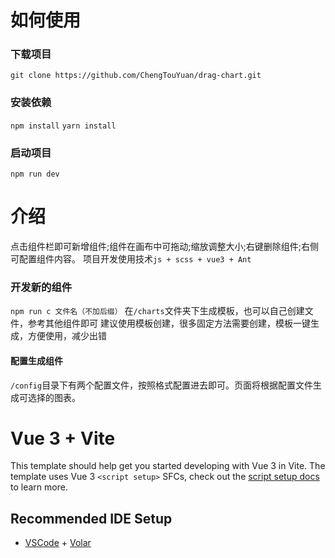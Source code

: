 # 如何使用
### 下载项目
`git clone https://github.com/ChengTouYuan/drag-chart.git`
### 安装依赖
`npm install`
`yarn install`
### 启动项目
`npm run dev`

# 介绍
点击组件栏即可新增组件;组件在画布中可拖动;缩放调整大小;右键删除组件;右侧可配置组件内容。
项目开发使用技术`js + scss + vue3 + Ant`
### 开发新的组件
`npm run c 文件名（不加后缀）`
在`/charts`文件夹下生成模板，也可以自己创建文件，参考其他组件即可
建议使用模板创建，很多固定方法需要创建，模板一键生成，方便使用，减少出错

#### 配置生成组件
`/config`目录下有两个配置文件，按照格式配置进去即可。页面将根据配置文件生成可选择的图表。

# Vue 3 + Vite

This template should help get you started developing with Vue 3 in Vite. The template uses Vue 3 `<script setup>` SFCs, check out the [script setup docs](https://v3.vuejs.org/api/sfc-script-setup.html#sfc-script-setup) to learn more.

## Recommended IDE Setup

- [VSCode](https://code.visualstudio.com/) + [Volar](https://marketplace.visualstudio.com/items?itemName=johnsoncodehk.volar)
